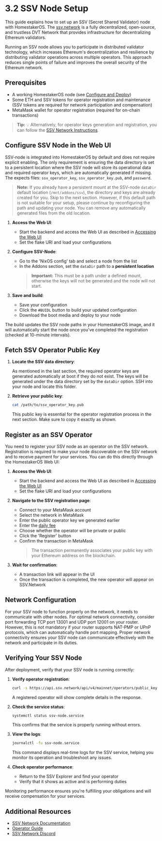 # 3.2 SSV Node Setup

This guide explains how to set up an SSV (Secret Shared Validator) node with HomestakerOS.
The [ssv.network](https://ssv.network/overview/) is a fully decentralized, open-source, and trustless DVT Network that provides infrastructure for decentralizing Ethereum validators.

Running an SSV node allows you to participate in distributed validator technology, which increases Ethereum's decentralization and resilience by distributing validator operations across multiple operators. This approach reduces single points of failure and improves the overall security of the Ethereum network.

## Prerequisites

- A working HomestakerOS node (see [Configure and Deploy](2.3-configure_deploy.md))
- Some ETH and SSV tokens for operator registration and maintenance (SSV tokens are required for network participation and compensation)
- MetaMask wallet for operator registration (required for on-chain transactions)

> **Tip:** 💡 Alternatively, for operator keys generation and registration, you can follow the [SSV Network Instructions](https://ssv-network.gitbook.io/guides/operator/registering-an-operator).

## Configure SSV Node in the Web UI

SSV-node is integrated into HomestakerOS by default and does not require explicit enabling. The only requirement is ensuring the data directory is set to a persistent location where the SSV node will store its operational data and required operator keys, which are automatically generated if missing. The expects files: `ssv_operator_key`, `ssv_operator_key.pub`, and `password`.

> **Note:** If you already have a persistent mount at the SSV-node `dataDir` default location (`/mnt/addons/ssv`), the directory and keys are already created for you. Skip to the next section. However, if this default path is not suitable for your setup, please continue by reconfiguring the path and updating your node. You can remove any automatically generated files from the old location.

1. **Access the Web UI**:
   - Start the backend and access the Web UI as described in [Accessing the Web UI](2.2-accessing_webui.md)
   - Set the flake URI and load your configurations

2. **Configure SSV-Node**:
   - Go to the 'NixOS config' tab and select a node from the list
   - In the Addons section, set the `dataDir` path to a **persistent location**
     > **Important:** This must be a path under a defined mount, otherwise the keys will not be generated and the node will not start.

3. **Save and build**:
   - Save your configuration
   - Click the `#BUIDL` button to build your updated configuration
   - Download the boot media and deploy to your node

The build updates the SSV node paths in your HomestakerOS image, and it will automatically start the node once you've completed the registration (checked at 10-minute intervals).

## Fetch SSV Operator Public Key

1. **Locate the SSV data directory**:

   As mentioned in the last section, the required operator keys are generated automatically at boot if they do not exist. The keys will be generated under the data directory set by the `dataDir` option. SSH into your node and locate this folder.

2. **Retrieve your public key**:

   ```bash
   cat /path/to/ssv_operator_key.pub
   ```

   This public key is essential for the operator registration process in the next section. Make sure to copy it exactly as shown.

## Register as an SSV Operator

You need to register your SSV node as an operator on the SSV network.
Registration is required to make your node discoverable on the SSV network and to receive payment for your services.
You can do this directly through the HomestakerOS Web UI:

1. **Access the Web UI**:
   - Start the backend and access the Web UI as described in [Accessing the Web UI](2.2-accessing_webui.md)
   - Set the flake URI and load your configurations

2. **Navigate to the SSV registration page**:
   - Connect to your MetaMask account
   - Select the network in MetaMask
   - Enter the public operator key we generated earlier
   - Enter the [daily fee](https://docs.ssv.network/learn/protocol-overview/tokenomics/fees/)
   - Choose whether the operator will be private or public
   - Click the 'Register' button
   - Confirm the transaction in MetaMask
     > The transaction permanently associates your public key with your Ethereum address on the blockchain.

3. **Wait for confirmation**:
   - A transaction link will appear in the UI
   - Once the transaction is completed, the new operator will appear on SSV.Network

## Network Configuration

For your SSV node to function properly on the network, it needs to communicate with other nodes. For optimal network connectivity, consider port forwarding TCP port 13001 and UDP port 12001 on your router. However, this is not mandatory if your router supports NAT-PMP or UPnP protocols, which can automatically handle port mapping. Proper network connectivity ensures your SSV node can communicate effectively with the network and participate in its duties.

## Verifying Your SSV Node

After deployment, verify that your SSV node is running correctly:

1. **Verify operator registration**:

   ```bash
   curl -s https://api.ssv.network/api/v4/mainnet/operators/public_key/<your_public_key>
   ```

   A registered operator will show complete details in the response.

2. **Check the service status**:

   ```bash
   systemctl status ssv-node.service
   ```

   This confirms that the service is properly running without errors.

3. **View the logs**:

   ```bash
   journalctl -fu ssv-node.service
   ```

   This command displays real-time logs for the SSV service, helping you monitor its operation and troubleshoot any issues.

4. **Check operator performance**:
   - Return to the SSV Explorer and find your operator
   - Verify that it shows as active and is performing duties

Monitoring performance ensures you're fulfilling your obligations and will receive compensation for your services.

## Additional Resources

- [SSV Network Documentation](https://ssv.network/documentation/)
- [Operator Guide](https://ssv-network.gitbook.io/guides/operator)
- [SSV Network Discord](https://discord.gg/invite/ssvnetwork)
